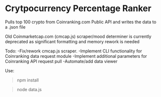 # Crytpocurrency Percentage Ranker
Pulls top 100 crypto from Coinranking.com Public API and writes the data to a .json file

Old Coinmarketcap.com (cmcap.js) scraper/mood determiner is currently deprecated as significant formatting and memory rework is needed

Todo:
-Fix/rework cmcap.js scraper.
-Implement CLI functionality for Coinranking data request module
-Implement additional parameters for Coinranking API request pull
-Automate/add data viewer

Use:

> npm install

> node data.js

